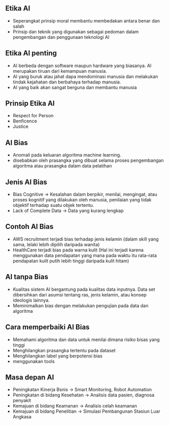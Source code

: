 ## Etika AI
- Seperangkat prinsip moral membantu membedakan antara benar dan salah
- Prinsip dan teknik yang digunakan sebagai pedoman dalam pengembangan dan penggunaan teknologi AI

## Etika AI penting
- AI berbeda dengan software maupun hardware yang biasanya. AI merupakan tiruan dari kemampuan manusia.
- AI yang buruk atau jahat dapa mendominasi manusia dan melakukan tindak kejahatan dan berbahaya terhadap manusia.
- AI yang baik akan sangat berguna dan membantu manusia

## Prinsip Etika AI
- Respect for Person
- Benficence
- Justice

## AI Bias
- Anomali pada keluaran algoritma machine learning.
- disebabkan oleh prasangka yang dibuat selama proses pengembangan algoritma atau prasangka dalam data pelatihan

## Jenis AI Bias
- Bias Cognitive -> Kesalahan dalam berpikir, menilai, mengingat, atau proses kognitif yang dilakukan oleh manusia, penilaian yang tidak objektif terhadap suatu objek tertentu.
- Lack of Complete Data -> Data yang kurang lengkap

## Contoh AI Bias
- AWS recruitment terjadi bias terhadap jenis kelamin (dalam skill yang sama, lelaki lebih dipilih daripada wanita)
- HealthCare terjadi bias pada warna kulit (Hal ini terjadi karena menggunakan data pendapatan yang mana pada waktu itu rata-rata pendapatan kulit putih lebih tinggi daripada kulit hitam)

## AI tanpa Bias
- Kualitas sistem AI bergantung pada kualitas data inputnya. Data set dibersihkan dari asumsi tentang ras, jenis kelamin, atau konsep ideologis lainnya.
- Meminimalkan bias dengan melakukan pengujian pada data dan algoritma

## Cara memperbaiki AI Bias
- Memahami algoritma dan data untuk menilai dimana risiko bisas yang tinggi
- Menghilangkan prasangka tertentu pada dataset
- Menghilangkan label yang berpotensi bias
- menggunakan tools

## Masa depan AI
- Peningkatan Kinerja Bsnis -> Smart Monitoring, Robot Automation
- Peningkatan di bidang Kesehatan -> Analisis data pasien, diagnosa penyakit
- Kemajuan di bidang Keamanan -> Analisis celah keamanan
- Kemajuan di bidang Penelitian -> Simulasi Pembangunan Stasiun Luar Angkasa
